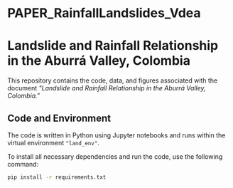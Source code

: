 # PAPER_RainfallLandslides_Vdea

# Landslide and Rainfall Relationship in the Aburrá Valley, Colombia

This repository contains the code, data, and figures associated with the document *"Landslide and Rainfall Relationship in the Aburrá Valley, Colombia."*

## Code and Environment

The code is written in Python using Jupyter notebooks and runs within the virtual environment `"land_env"`.

To install all necessary dependencies and run the code, use the following command:

```bash
pip install -r requirements.txt
